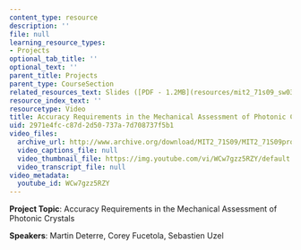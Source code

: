 ```yaml
---
content_type: resource
description: ''
file: null
learning_resource_types:
- Projects
optional_tab_title: ''
optional_text: ''
parent_title: Projects
parent_type: CourseSection
related_resources_text: Slides ([PDF - 1.2MB](resources/mit2_71s09_sw03))
resource_index_text: ''
resourcetype: Video
title: Accuracy Requirements in the Mechanical Assessment of Photonic Crystals
uid: 2971e4fc-c87d-2d50-737a-7d708737f5b1
video_files:
  archive_url: http://www.archive.org/download/MIT2_71S09/MIT2_71S09proj3_300k.mp4
  video_captions_file: null
  video_thumbnail_file: https://img.youtube.com/vi/WCw7gzz5RZY/default.jpg
  video_transcript_file: null
video_metadata:
  youtube_id: WCw7gzz5RZY
---
```


**Project Topic**: Accuracy Requirements in the Mechanical Assessment of Photonic Crystals

**Speakers**: Martin Deterre, Corey Fucetola, Sebastien Uzel